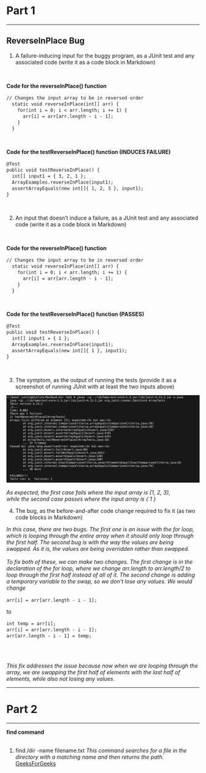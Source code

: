 # Part 1 #
---

## ReverseInPlace Bug ##

1. A failure-inducing input for the buggy program, as a JUnit test and any associated code (write it as a code block in Markdown)
<br />

**Code for the reverseInPlace() function**

```
// Changes the input array to be in reversed order
  static void reverseInPlace(int[] arr) {
    for(int i = 0; i < arr.length; i += 1) {
      arr[i] = arr[arr.length - i - 1];
    }
  }
```
<br />

**Code for the testReverseInPlace() function (INDUCES FAILURE)**

```
@Test 
public void testReverseInPlace() {
  int[] input1 = { 3, 2, 1 };
  ArrayExamples.reverseInPlace(input1);
  assertArrayEquals(new int[]{ 1, 2, 3 }, input1);
}
```
<br />

2. An input that doesn’t induce a failure, as a JUnit test and any associated code (write it as a code block in Markdown)
<br />

**Code for the reverseInPlace() function**

```
// Changes the input array to be in reversed order
  static void reverseInPlace(int[] arr) {
    for(int i = 0; i < arr.length; i += 1) {
      arr[i] = arr[arr.length - i - 1];
    }
  }
```
<br />

**Code for the testReverseInPlace() function (PASSES)**

```
@Test 
public void testReverseInPlace() {
  int[] input1 = { 1 };
  ArrayExamples.reverseInPlace(input1);
  assertArrayEquals(new int[]{ 1 }, input1);
}
```
<br />

3. The symptom, as the output of running the tests (provide it as a screenshot of running JUnit with at least the two inputs above)

![JUnit test output](Lab3_P1_S3.png)
<br />

_As expected, the first case fails where the input array is {1, 2, 3}, <br />
while the second case passes where the input array is { 1 }_ <br />

4. The bug, as the before-and-after code change required to fix it (as two code blocks in Markdown) <br />

_In this case, there are two bugs. The first one is an issue with the for loop, which is looping through the entire array when it should only loop through the first half. The second bug is with the way the values are being swapped. As it is, the values are being overridden rather than swapped._
<br />
<br />
_To fix both of these, we can make two changes. The first change is in the declaration of the for loop, where we change arr.length to arr.length/2 to loop through the first half instead of all of it. The second change is adding a temporary variable to the swap, so we don't lose any values. We would change_

`arr[i] = arr[arr.length - i - 1];` 

_to_ 

```
int temp = arr[i];
arr[i] = arr[arr.length - i - 1];
arr[arr.length - i - 1] = temp;
```

<br />
<br />

_This fix addresses the issue because now when we are looping through the array, we are swapping the first half of elements with the last half of elements, while also not losing any values._

---

# Part 2 #

---

**find command**
<br />
<br />
1. find /dir -name filename.txt
   _This command searches for a file in the directory with a matching name and then returns the path._
   [GeeksForGeeks](https://www.geeksforgeeks.org/find-command-in-linux-with-examples/#)
